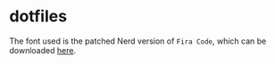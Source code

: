 # dotfiles

The font used is the patched Nerd version of `Fira Code`, which can be downloaded [here](https://github.com/ryanoasis/nerd-fonts).
